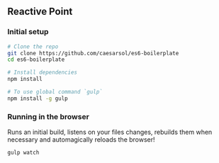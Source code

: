 ## Reactive Point



### Initial setup

```bash
# Clone the repo
git clone https://github.com/caesarsol/es6-boilerplate
cd es6-boilerplate

# Install dependencies
npm install

# To use global command `gulp`
npm install -g gulp
```

### Running in the browser
Runs an initial build, listens on your files changes, rebuilds them when necessary
and automagically reloads the browser!

```bash
gulp watch
```
